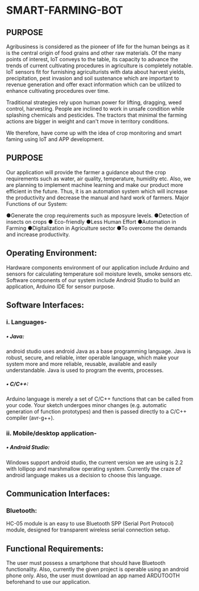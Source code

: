 # SMART-FARMING-BOT

## PURPOSE

Agribusiness is considered as the pioneer of life for the human
beings as it is the central origin of food grains and other raw
materials. Of the many points of interest, IoT conveys to the
table, its capacity to advance the trends of current cultivating
procedures in agriculture is completely notable. IoT sensors fit
for furnishing agriculturists with data about harvest yields,
precipitation, pest invasion and soil sustenance which are
important to revenue generation and offer exact information
which can be utilized to enhance cultivating procedures over
time.

Traditional strategies rely upon human power for lifting,
dragging, weed control, harvesting. People are inclined to work
in unsafe condition while splashing chemicals and pesticides.
The tractors that minimal the farming actions are bigger in
weight and can't move in territory conditions.

We therefore, have come up with the idea of crop monitoring
and smart faming using IoT and APP development.

## PURPOSE

Our application will provide the farmer a guidance
about the crop requirements such as water, air
quality, temperature, humidity etc. Also, we are
planning to implement machine learning and make
our product more efficient in the future.
Thus, it is an automation system which will
increase the productivity and decrease the manual
and hard work of farmers. Major Functions of our
System: 

●Generate the crop requirements such as mposyure
levels.
●Detection of insects on crops
● Eco-friendly
●Less Human Effort
●Automation in Farming
●Digitalization in Agriculture sector
●To overcome the demands and increase
productivity.

## Operating Environment:

Hardware components environment of our
application include Arduino and sensors for
calculating temperature soil moisture levels, smoke
sensors etc. Software components of our system
include Android Studio to build an application,
Arduino IDE for sensor purpose.

## Software Interfaces:
### i. Languages-

##### • Java:
android studio uses android Java as a base
programming language. Java is robust,
secure, and reliable, inter operable language,
which make your system more and more
reliable, reusable, available and easily
understandable. Java is used to program the
events, processes.

##### • C/C++:
Arduino language is merely a set of C/C++
functions that can be called from your code.
Your sketch undergoes minor changes (e.g.
automatic generation of function prototypes)
and then is passed directly to a C/C++
compiler (avr-g++).

### ii. Mobile/desktop application-

##### • Android Studio:
Windows support android studio, the current
version we are using is 2.2 with lollipop and
marshmallow operating system. Currently
the craze of android language makes us a
decision to choose this language.

## Communication Interfaces:

### Bluetooth:
HC-05 module is an easy to use Bluetooth SPP
(Serial Port Protocol) module, designed for
transparent wireless serial connection setup.

## Functional Requirements:
The user must possess a smartphone that should have
Bluetooth functionality. Also, currently the given
project is operable using an android phone only. Also,
the user must download an app named ARDUTOOTH
beforehand to use our application.


